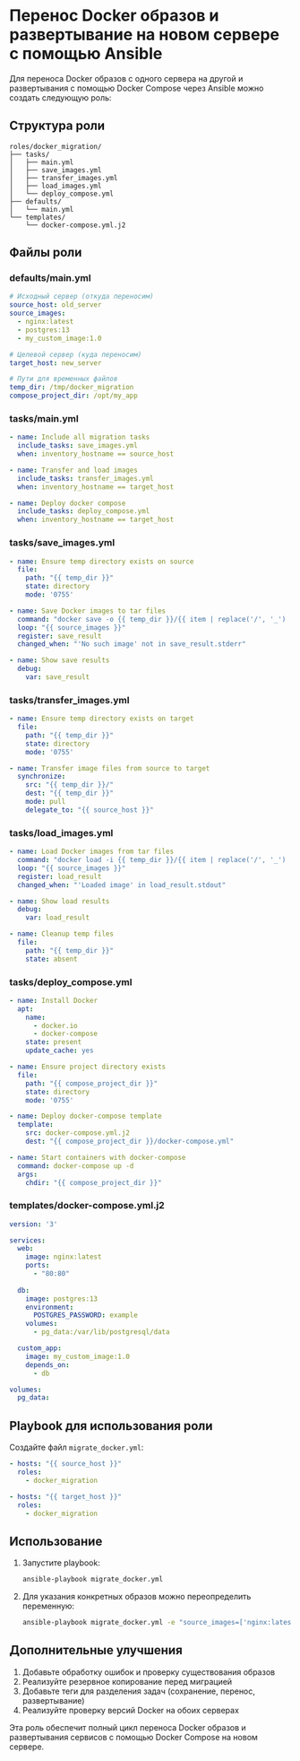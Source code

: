 # Перенос Docker образов и развертывание на новом сервере с помощью Ansible

Для переноса Docker образов с одного сервера на другой и развертывания с помощью Docker Compose через Ansible можно создать следующую роль:

## Структура роли

```
roles/docker_migration/
├── tasks/
│   ├── main.yml
│   ├── save_images.yml
│   ├── transfer_images.yml
│   ├── load_images.yml
│   └── deploy_compose.yml
├── defaults/
│   └── main.yml
└── templates/
    └── docker-compose.yml.j2
```

## Файлы роли

### defaults/main.yml

```yaml
# Исходный сервер (откуда переносим)
source_host: old_server
source_images:
  - nginx:latest
  - postgres:13
  - my_custom_image:1.0

# Целевой сервер (куда переносим)
target_host: new_server

# Пути для временных файлов
temp_dir: /tmp/docker_migration
compose_project_dir: /opt/my_app
```

### tasks/main.yml

```yaml
- name: Include all migration tasks
  include_tasks: save_images.yml
  when: inventory_hostname == source_host

- name: Transfer and load images
  include_tasks: transfer_images.yml
  when: inventory_hostname == target_host

- name: Deploy docker compose
  include_tasks: deploy_compose.yml
  when: inventory_hostname == target_host
```

### tasks/save_images.yml

```yaml
- name: Ensure temp directory exists on source
  file:
    path: "{{ temp_dir }}"
    state: directory
    mode: '0755'

- name: Save Docker images to tar files
  command: "docker save -o {{ temp_dir }}/{{ item | replace('/', '_') | replace(':', '_') }}.tar {{ item }}"
  loop: "{{ source_images }}"
  register: save_result
  changed_when: "'No such image' not in save_result.stderr"

- name: Show save results
  debug:
    var: save_result
```

### tasks/transfer_images.yml

```yaml
- name: Ensure temp directory exists on target
  file:
    path: "{{ temp_dir }}"
    state: directory
    mode: '0755'

- name: Transfer image files from source to target
  synchronize:
    src: "{{ temp_dir }}/"
    dest: "{{ temp_dir }}"
    mode: pull
    delegate_to: "{{ source_host }}"
```

### tasks/load_images.yml

```yaml
- name: Load Docker images from tar files
  command: "docker load -i {{ temp_dir }}/{{ item | replace('/', '_') | replace(':', '_') }}.tar"
  loop: "{{ source_images }}"
  register: load_result
  changed_when: "'Loaded image' in load_result.stdout"

- name: Show load results
  debug:
    var: load_result

- name: Cleanup temp files
  file:
    path: "{{ temp_dir }}"
    state: absent
```

### tasks/deploy_compose.yml

```yaml
- name: Install Docker
  apt:
    name:
      - docker.io
      - docker-compose
    state: present
    update_cache: yes

- name: Ensure project directory exists
  file:
    path: "{{ compose_project_dir }}"
    state: directory
    mode: '0755'

- name: Deploy docker-compose template
  template:
    src: docker-compose.yml.j2
    dest: "{{ compose_project_dir }}/docker-compose.yml"

- name: Start containers with docker-compose
  command: docker-compose up -d
  args:
    chdir: "{{ compose_project_dir }}"
```

### templates/docker-compose.yml.j2

```yaml
version: '3'

services:
  web:
    image: nginx:latest
    ports:
      - "80:80"
  
  db:
    image: postgres:13
    environment:
      POSTGRES_PASSWORD: example
    volumes:
      - pg_data:/var/lib/postgresql/data

  custom_app:
    image: my_custom_image:1.0
    depends_on:
      - db

volumes:
  pg_data:
```

## Playbook для использования роли

Создайте файл `migrate_docker.yml`:

```yaml
- hosts: "{{ source_host }}"
  roles:
    - docker_migration

- hosts: "{{ target_host }}"
  roles:
    - docker_migration
```

## Использование

1. Запустите playbook:
   ```bash
   ansible-playbook migrate_docker.yml
   ```

2. Для указания конкретных образов можно переопределить переменную:
   ```bash
   ansible-playbook migrate_docker.yml -e "source_images=['nginx:latest','custom:image']"
   ```

## Дополнительные улучшения

1. Добавьте обработку ошибок и проверку существования образов
2. Реализуйте резервное копирование перед миграцией
3. Добавьте теги для разделения задач (сохранение, перенос, развертывание)
4. Реализуйте проверку версий Docker на обоих серверах

Эта роль обеспечит полный цикл переноса Docker образов и развертывания сервисов с помощью Docker Compose на новом сервере.